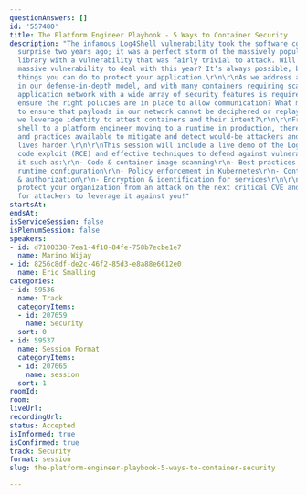 ```yaml
---
questionAnswers: []
id: '557480'
title: The Platform Engineer Playbook - 5 Ways to Container Security
description: "The infamous Log4Shell vulnerability took the software community by
  surprise two years ago; it was a perfect storm of the massively popular open-source
  library with a vulnerability that was fairly trivial to attack. Will there be another
  massive vulnerability to deal with this year? It’s always possible, but there are
  things you can do to protect your application.\r\n\r\nAs we address additional layers
  in our defense-in-depth model, and with many containers requiring scale, an advanced
  application network with a wide array of security features is required. How do we
  ensure the right policies are in place to allow communication? What mechanisms exist
  to ensure that payloads in our network cannot be deciphered or replayed? How do
  we leverage identity to attest containers and their intent?\r\n\r\nFrom a developer’s
  shell to a platform engineer moving to a runtime in production, there are many tools
  and practices available to mitigate and detect would-be attackers and make their
  lives harder.\r\n\r\nThis session will include a live demo of the Log4Shell remote
  code exploit (RCE) and effective techniques to defend against vulnerabilities like
  it such as:\r\n- Code & container image scanning\r\n- Best practices for container
  runtime configuration\r\n- Policy enforcement in Kubernetes\r\n- Container authentication
  & authorization\r\n- Encryption & identification for services\r\n\r\nJoin us and
  protect your organization from an attack on the next critical CVE and make it harder
  for attackers to leverage it against you!"
startsAt: 
endsAt: 
isServiceSession: false
isPlenumSession: false
speakers:
- id: d7100338-7ea1-4f10-84fe-758b7ecbe1e7
  name: Marino Wijay
- id: 8256c8df-de2c-46f2-85d3-e8a88e6612e0
  name: Eric Smalling
categories:
- id: 59536
  name: Track
  categoryItems:
  - id: 207659
    name: Security
  sort: 0
- id: 59537
  name: Session Format
  categoryItems:
  - id: 207665
    name: session
  sort: 1
roomId: 
room: 
liveUrl: 
recordingUrl: 
status: Accepted
isInformed: true
isConfirmed: true
track: Security
format: session
slug: the-platform-engineer-playbook-5-ways-to-container-security

---
```

